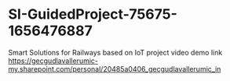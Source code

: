 # SI-GuidedProject-75675-1656476887
Smart Solutions for Railways based on IoT
project video demo link
   https://gecgudlavallerumic-my.sharepoint.com/personal/20485a0406_gecgudlavallerumic_in
